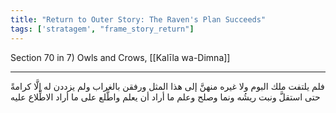 ```yaml
---
title: "Return to Outer Story: The Raven's Plan Succeeds"
tags: ['stratagem', "frame_story_return"]
---
```


 Section 70 in 7) Owls and Crows, [[Kalīla wa-Dimna]]

---
فلم يلتفت ملك البوم ولا غيره منهنَّ إلى هذا المثل ورفقن بالغراب ولم يزددن له إلَّا كرامةً حتى استقلَّ ونبت ريشُه ونما وصلح وعلم ما أراد أن يعلم واطَّلع على ما أراد الاطِّلاع عليه
